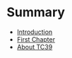 # Summary

* [Introduction](README.md)
* [First Chapter](chapter1.md)
* [About TC39](about-tc39.md)

